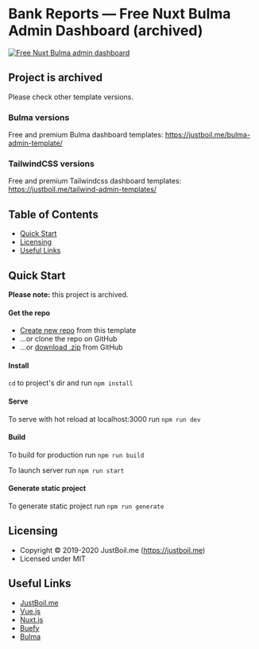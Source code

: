 # Bank Reports — Free Nuxt Bulma Admin Dashboard (archived)

[![Free Nuxt Bulma admin dashboard](https://static.justboil.me/templates/archived/one-nuxt/repository-preview-hi-res.png)](https://justboil.me/bulma-admin-template/)

## Project is archived

Please check other template versions.

### Bulma versions

Free and premium Bulma dashboard templates: https://justboil.me/bulma-admin-template/

### TailwindCSS versions

Free and premium Tailwindcss dashboard templates: https://justboil.me/tailwind-admin-templates/

## Table of Contents

* [Quick Start](#quick-start)
* [Licensing](#licensing)
* [Useful Links](#useful-links)

## Quick Start

**Please note:** this project is archived.

#### Get the repo

* [Create new repo](https://github.com/justboil/admin-one-nuxt/generate) from this template
* &hellip;or clone the repo on GitHub
* &hellip;or [download .zip](https://github.com/justboil/admin-one-nuxt/archive/master.zip) from GitHub

#### Install

`cd` to project's dir and run `npm install` 

#### Serve

To serve with hot reload at localhost:3000 run `npm run dev`

#### Build

To build for production run `npm run build`

To launch server run `npm run start`

#### Generate static project

To generate static project run `npm run generate`

## Licensing

- Copyright &copy; 2019-2020 JustBoil.me (https://justboil.me)
- Licensed under MIT

## Useful Links

- [JustBoil.me](https://justboil.me)
- [Vue.js](https://vuejs.org)
- [Nuxt.js](https://nuxtjs.org)
- [Buefy](https://buefy.org)
- [Bulma](https://bulma.io)
